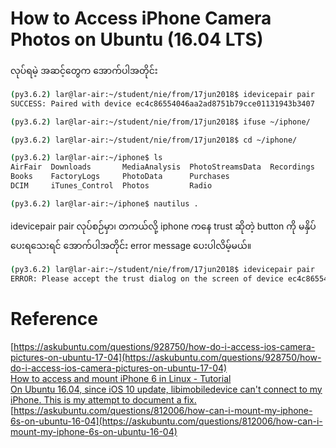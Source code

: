 # How to Access iPhone Camera Photos on Ubuntu (16.04 LTS)

လုပ်ရမဲ့ အဆင့်တွေက အောက်ပါအတိုင်း

```bash
(py3.6.2) lar@lar-air:~/student/nie/from/17jun2018$ idevicepair pair
SUCCESS: Paired with device ec4c86554046aa2ad8751b79cce01131943b3407

(py3.6.2) lar@lar-air:~/student/nie/from/17jun2018$ ifuse ~/iphone/

(py3.6.2) lar@lar-air:~/student/nie/from/17jun2018$ cd ~/iphone/

(py3.6.2) lar@lar-air:~/iphone$ ls
AirFair  Downloads       MediaAnalysis  PhotoStreamsData  Recordings
Books    FactoryLogs     PhotoData      Purchases
DCIM     iTunes_Control  Photos         Radio

(py3.6.2) lar@lar-air:~/iphone$ nautilus .
```

idevicepair pair လုပ်စဉ်မှာ၊ တကယ်လို့ iphone ကနေ trust ဆိုတဲ့ button ကို မနှိပ်ပေးရသေးရင် အောက်ပါအတိုင်း error message ပေးပါလိမ့်မယ်။  

```bash
(py3.6.2) lar@lar-air:~/student/nie/from/17jun2018$ idevicepair pair
ERROR: Please accept the trust dialog on the screen of device ec4c86554046aa2ad8751b79cce01131943b3407, then attempt to pair again.
```

# Reference

[https://askubuntu.com/questions/928750/how-do-i-access-ios-camera-pictures-on-ubuntu-17-04](https://askubuntu.com/questions/928750/how-do-i-access-ios-camera-pictures-on-ubuntu-17-04)  
[How to access and mount iPhone 6 in Linux - Tutorial](https://www.dedoimedo.com/computers/linux-iphone-6.html)  
[On Ubuntu 16.04, since iOS 10 update, libimobiledevice can't connect to my iPhone. This is my attempt to document a fix.](https://gist.github.com/samrocketman/70dff6ebb18004fc37dc5e33c259a0fc)  
[https://askubuntu.com/questions/812006/how-can-i-mount-my-iphone-6s-on-ubuntu-16-04](https://askubuntu.com/questions/812006/how-can-i-mount-my-iphone-6s-on-ubuntu-16-04)  
